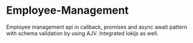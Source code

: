 # Employee-Management
Employee management api in callback, promises and async await pattern with schema validation by using AJV. Integrated lokijs as well.
